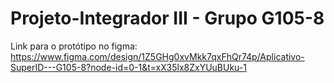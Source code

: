 # Projeto-Integrador III - Grupo G105-8

Link para o protótipo no figma: https://www.figma.com/design/1Z5GHg0xvMkk7qxFhQr74p/Aplicativo-SuperID---G105-8?node-id=0-1&t=xX35lx8ZxYUuBUku-1
